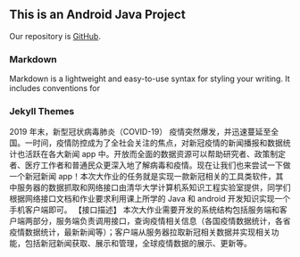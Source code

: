 ## This is an Android Java Project
Our repository is [GitHub](https://github.com/HaoyunHong/Android_Java_Project).


### Markdown

Markdown is a lightweight and easy-to-use syntax for styling your writing. It includes conventions for


### Jekyll Themes

2019 年末，新型冠状病毒肺炎（COVID-19） 疫情突然爆发，并迅速蔓延至全国。一时间，疫情防控成为了全社会关注的焦点，对新冠疫情的新闻播报和数据统计也活跃在各大新闻 app 中。开放而全面的数据资源可以帮助研究者、政策制定者、医疗工作者和普通民众更深入地了解病毒和疫情。现在让我们也来尝试一下做一个新冠新闻 app！本次大作业的任务就是实现一款新冠相关的工具类软件，其中服务器的数据抓取和网络接口由清华大学计算机系知识工程实验室提供，同学们根据网络接口文档和作业要求利用课上所学的 Java 和 android 开发知识实现一个手机客户端即可。
【接口描述】
本次大作业需要开发的系统结构包括服务端和客户端两部分，服务端负责调用接口，查询疫情相关信息（各国疫情数据统计，各省疫情数据统计，最新新闻等）；客户端从服务器拉取新冠相关数据并实现相关功能，包括新冠新闻获取、展示和管理，全球疫情数据的展示、更新等。
